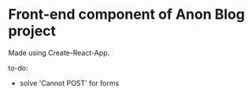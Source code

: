 # Front-end component of Anon Blog project

Made using Create-React-App.

to-do:

- solve 'Cannot POST' for forms
